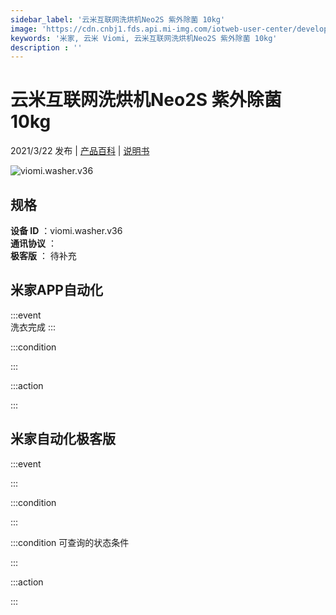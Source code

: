 ```yaml
---
sidebar_label: '云米互联网洗烘机Neo2S 紫外除菌 10kg'
image: 'https://cdn.cnbj1.fds.api.mi-img.com/iotweb-user-center/developer_1679047840971eqUo0vpb.png?GalaxyAccessKeyId=AKVGLQWBOVIRQ3XLEW&Expires=9223372036854775807&Signature=09eCYq+6p0ZWl3TXqiXo76ZJ03c='
keywords: '米家, 云米 Viomi, 云米互联网洗烘机Neo2S 紫外除菌 10kg'
description : ''
---
```

# 云米互联网洗烘机Neo2S 紫外除菌 10kg

2021/3/22 发布 | [产品百科](https://home.mi.com/webapp/content/baike/product/index.html?model=viomi.washer.v36/) | [说明书](https://home.mi.com/views/introduction.html?model=viomi.washer.v36&region=cn)

![viomi.washer.v36](https://cdn.cnbj1.fds.api.mi-img.com/iotweb-user-center/developer_1679047840971eqUo0vpb.png?GalaxyAccessKeyId=AKVGLQWBOVIRQ3XLEW&Expires=9223372036854775807&Signature=09eCYq+6p0ZWl3TXqiXo76ZJ03c=)

## 规格  
> 
**设备 ID** ：viomi.washer.v36  
**通讯协议** ：  
**极客版**  ： 待补充 


## 米家APP自动化  

:::event  
洗衣完成
:::

:::condition  

:::

:::action   

:::

## 米家自动化极客版  

:::event  

:::

:::condition  

:::

:::condition 可查询的状态条件  

:::

:::action  

:::

        
